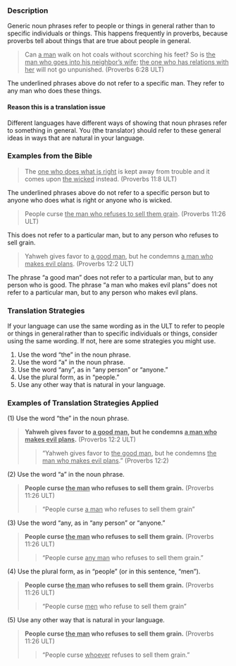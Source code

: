 

### Description

Generic noun phrases refer to people or things in general rather than to specific individuals or things. This happens frequently in proverbs, because proverbs tell about things that are true about people in general.

> Can <u>a man</u> walk on hot coals without scorching his feet?
> So is <u>the man who goes into his neighbor’s wife</u>;
> <u>the one who has relations with her</u> will not go unpunished. (Proverbs 6:28 ULT)

The underlined phrases above do not refer to a specific man. They refer to any man who does these things.

#### Reason this is a translation issue

Different languages have different ways of showing that noun phrases refer to something in general. You (the translator) should refer to these general ideas in ways that are natural in your language.

### Examples from the Bible

> The <u>one who does what is right</u> is kept away from trouble and it comes upon <u>the wicked</u> instead. (Proverbs 11:8 ULT)

The underlined phrases above do not refer to a specific person but to anyone who does what is right or anyone who is wicked.

> People curse <u>the man who refuses to sell them grain</u>. (Proverbs 11:26 ULT)

This does not refer to a particular man, but to any person who refuses to sell grain.
> Yahweh gives favor to <u>a good man</u>, but he condemns <u>a man who makes evil plans</u>. (Proverbs 12:2 ULT)

The phrase “a good man” does not refer to a particular man, but to any person who is good. The phrase “a man who makes evil plans” does not refer to a particular man, but to any person who makes evil plans.

### Translation Strategies

If your language can use the same wording as in the ULT to refer to people or things in general rather than to specific individuals or things, consider using the same wording. If not, here are some strategies you might use.

1. Use the word “the” in the noun phrase.
1. Use the word “a” in the noun phrase.
1. Use the word “any”, as in “any person” or “anyone.”
1. Use the plural form, as in “people.”
1. Use any other way that is natural in your language.

### Examples of Translation Strategies Applied

(1) Use the word “the” in the noun phrase.

> **Yahweh gives favor to <u>a good man</u>, but he condemns <u>a man who makes evil plans</u>.** (Proverbs 12:2 ULT)
>> “Yahweh gives favor to <u>the good man</u>, but he condemns <u>the man who makes evil plans</u>.” (Proverbs 12:2)

(2) Use the word “a” in the noun phrase.

> **People curse <u>the man</u> who refuses to sell them grain.** (Proverbs 11:26 ULT)
>> “People curse <u>a man</u> who refuses to sell them grain”

(3) Use the word “any, as in “any person” or “anyone.”

> **People curse <u>the man</u> who refuses to sell them grain.** (Proverbs 11:26 ULT)
>> “People curse <u>any man</u> who refuses to sell them grain.”

(4) Use the plural form, as in “people” (or in this sentence, “men”).

> **People curse <u>the man</u> who refuses to sell them grain.** (Proverbs 11:26 ULT)
>> “People curse <u>men</u> who refuse to sell them grain”

(5) Use any other way that is natural in your language.

> **People curse <u>the man</u> who refuses to sell them grain.** (Proverbs 11:26 ULT)
>> “People curse <u>whoever</u> refuses to sell them grain.”


